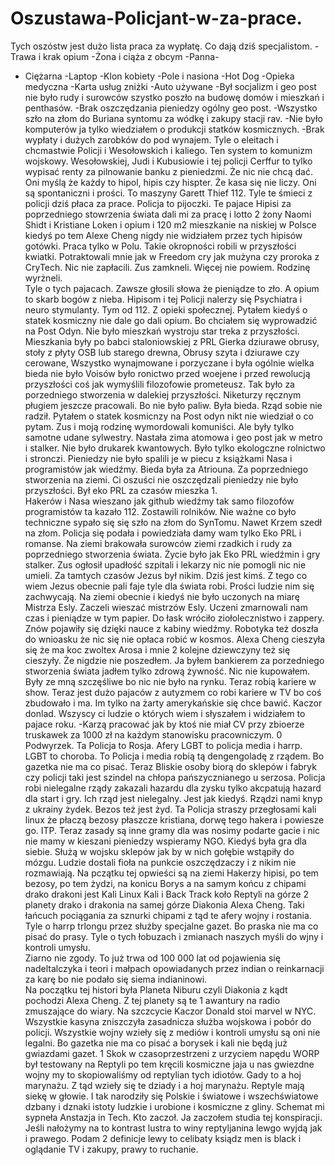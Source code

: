 # Oszustawa-Policjant-w-za-prace.
Tych oszóstw jest dużo lista praca za wypłatę. Co dają dziś specjalistom.
-Trawa i krak opium
-Żona i ciąża z obcym
-Panna-
- Ciężarna
-Laptop
-Klon kobiety
-Pole i nasiona
-Hot Dog
-Opieka medyczna
-Karta usług zniżki
-Auto używane
-Był socjalizm i geo post nie było rudy i surowców szystko poszło na budowę domów i mieszkań i penthasów.
-Brak oszczędzania pieniedzy ogólny geo post.
-Wszystko szło na złom do Buriana syntomu za wódkę i zakupy stacji rav.
-Nie było komputerów ja tylko wiedziałem o produkcji statków kosmicznych. 
-Brak wypłaty i dużych zarobków do pod wynajem.
Tyle o eleitach i chcmastwie Policji i Wesołowskich i kaliego. 
Ten system to komunizm wojskowy. 
Wesołowskiej, Judi i Kubusiowie i tej policji Cerffur to tylko wypisać renty za pilnowanie banku z pieniedzmi. Że nic nie chcą dać. 
Oni myślą że każdy to hipol, hipis czy hispter. Że kasa się nie liczy. 
Oni są spontaniczni i prości. To maszyny Garett Thief 112.
Tyle te śmieci z policji dziś płaca za prace. 
Policja to pijoczki.
Te pajace Hipisi za poprzedniego stowrzenia świata dali mi za pracę i lotto 2 żony Naomi Shidt i Kristiane Loken i opium i 120 m2 mieszkanie na niskiej w Polsce kiedyś po tem Alexe Cheng nigdy nie widziałem przez tych hipisów gotówki. Praca tylko w Polu. Takie okropności robili w przyszłości kwiatki. 
Potraktowali mnie jak w Freedom cry jak mużyna czy proroka z CryTech. Nic nie zapłacili. Zus zamkneli. Więcej nie powiem. Rodzinę wyrżneli.    
Tyle o tych pajacach.
Zawsze głosili słowa że pieniądze to zło. A opium to skarb bogów z nieba. 
Hipisom i tej Policji nalerzy się Psychiatra i neuro stymulanty. Tym od 112. Z opieki społecznej. 
Pytałem kiedyś o statek kosmiczny nie dale go dali opium. Bo chciałem się wyprowadzić na Post Odyn. 
Nie było mieszkań wystroju star treka z przyszłości. Mieszkania były po babci staloniowskiej z PRL Gierka dziurawe obrusy, stoły z płyty OSB lub starego drewna, Obrusy szyta i dziurawe czy cerowane, Wszystko wynajmowane i porzyczane i była ogólnie wielka bieda nie było Voisów było ronictwo przed woejene i przed rewolucją przyszłości coś jak wymyślili filozofowie prometeusz. Tak było za porzedniego stworzenia w dalekiej przyszłości. Niketurzy ręcznym pługiem jeszcze pracowali. Bo nie było paliw. Była bieda. Rząd sobie nie radził. Pytałem o statek kosmicnzy na Post odyn nikt nie wiedział o co pytam. 
Zus i moją rodzinę wymordowali komuniści. Ale były tylko samotne udane sylwestry. 
Nastała zima atomowa i geo post jak w metro i stalker. Nie było drukarek kwantowych. Było tylko ekologczne rolnictwo i stronczi. Pieniedzy nie było spalili je w piecu z książkami Nasa i programistów jak wiedźmy. Bieda była za Atriouna. Za poprzedniego stworzenia na ziemi. Ci oszuści nie oszczędzali pieniedzy nie było przyszłości. Był eko PRL za czasów mieszka 1.  
Hakerów i Nasa wieszano jak github wiedźmy tak samo filozofów programistów ta kazało 112. 
Zostawili rolników. 
Nie ważne co było techniczne sypało się się szło na złom do SynTomu. Nawet Krzem szedł na złom.
Policja się podała i powiedziała damy wam tylko Eko PRL i romanse. 
Na ziemi brakowała surowców ziemi rzadkich i rudy za poprzedniego stworzenia świata.
Życie było jak Eko PRL wiedźmin i gry stalker. 
Zus ogłosił upadłość szpitali i lekarzy nic nie pomogli nic nie umieli. 
Za tamtych czasów Jezus był nikim. Dziś jest kimś. 
Z tego co wiem Jezus obecnie pali faje tyle dla świata robi. Prości ludzie nim się zachwycają. 
Na ziemi obecnie i kiedyś nie było uczonych na miarę Mistrza Esly. 
Zaczeli wieszać mistrzów Esly. Uczeni zmarnowali nam czas i pieniądze w tym papier. Do łask wróciło ziołolecznistwo i zappery. Znów pojawiły się dzięki nauce z kabiny wiedźmy. 
Robotyka też doszła do wnioasku że nic się nie opłaca robić w kosmos.
Alexa Cheng cieszyła się że ma koc zwoltex Arosa i mnie 2 kolejne dziewczyny też się cieszyły. Że nigdzie nie poszedłem. 
Ja byłem bankierem za porzedniego stworzenia świata jadłem tylko zdrową żywność. Nic nie kupowałem.
Były ze mną szczęśliwe bo nic nie było na rynku. Teraz robią kariere w show. 
Teraz jest dużo pajaców z autyzmem co robi kariere w TV bo coś zbudowało i ma. 
Im tylko na żarty amerykańskie się chce bawić. 
Kaczor donlad. 
Wszyscy ci ludzie o których wiem i słyszałem i widziałem to pajace roku. 
-Karzą pracować jak by ktoś nie miał CV przy zbioerze truskawek za 1000 zł na każdym stanowisku pracowniczym. 0 Podwyrzek. Ta Policja to Rosja. 
Afery LGBT to policja media i harrp. LGBT to choroba. 
To Policja i media robią tą dengengoladę z rządem.  Bo gazetka nie ma co pisać. 
Teraz Bliskie osoby biorą do sklepów i fabryk czy policji taki jest szindel na chłopa pańszycznianego u serzosa. 
Policja robi nielegalne rządy zakazali hazardu dla zysku tylko akcpatują hazard dla start i gry. Ich rząd jest nielegalny. Jest jak kiedyś. Rządzi nami knyp z ukrainy żydek.  Bezos też jest żyd. 
Ta Policja straszy przegłosami kali linux że płaczą bezosy płaszcze kristiana, dorwę tego hakera i powiesze go. ITP. 
Teraz zasady są inne gramy dla was nosimy podarte gacie i nic nie mamy w kieszani pieniedzy wspieramy NGO. Kiedyś była gra dla siebie. 
Służą w wojsku sklepów jak by w nich gołębie wstąpiły do mózgu. 
Ludzie dostali fioła na punkcie oszczędzaczy i z nikim nie rozmawiają. 
Na pczątku tej opwieści są na ziemi Hakerzy hipisi, po tem bezosy, po tem żydzi, na konicu Borys a na samym końcu z chipami drako drakoni jest Kali Linux Kali i Back Track koło Reptyli na górze 2 planety drako i drakonia na samej górze Diakonia Alexa Cheng. Taki łańcuch pociągania za sznurki chipami z tąd te afery wojny i rostania. 
Tyle o harrp trlongu przez służby specjalne gazet. Bo praska nie ma co pisać do prasy. Tyle o tych łobuzach i zmianach naszych myśli do wjny i kontroli umysłu.  
Ziarno nie zgody. 
To już trwa od 100 000 lat od pojawienia się nadeltalczyka i teori i małpach opowiadanych przez indian o reinkarnacji za karę bo nie podało się siema indianinowi.   
Na początku tej histori była Planeta Niburu czyli Diakonia z kądt pochodzi Alexa Cheng. Z tej planety są te 1 awantury na radio zmuszające do wiary. 
Na szczcycie Kaczor Donald stoi marvel w NYC.  
Wszystkie kasyna zniszczyła zasadnicza służba wojskowa i pobór do policji. 
Wszystkie wojny wzieły się z mediów i kontroli umysłu są oni nie legalni. Bo gazetka nie ma co pisać a borysek i kali nie będą już gwiazdami gazet. 
1 Skok w czasoprzestrzeni z urzyciem napędu WORP był testowany na Reptyli po tem kręcili kosmiczne jaja u nas gwiezdne wojny my to skopiowaliśmy od reptylian tych idiotów. Gady to a hoj marynażu. Z tąd wzieły się te dziady i a hoj marynażu. Reptyle mają siekę w głowie. 
I tak narodziły się Polskie i światowe i wszechświatowe dzbany i dznaki istoty ludzkie i urobione i kosmiczne z gliny. 
Schemat mi sypneła Anstazja in Tech. Kto zaczoł. Ja zaczołem studia tej konspiracji. 
Jeśli nałożymy na to kontrast lustra to winy reptyljanina lewgo wyjdą jak i prawego. Podam 2 definicje lewy to celibaty ksiądz men is black i oglądanie TV i zakupy, prawy to ruchanie.  
